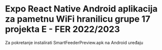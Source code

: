 # Expo React Native Android aplikacija za pametnu WiFi hranilicu grupe 17 projekta E - FER 2022/2023

Za pokretanje instalirati SmartFeederPreview.apk na Android uređaju

